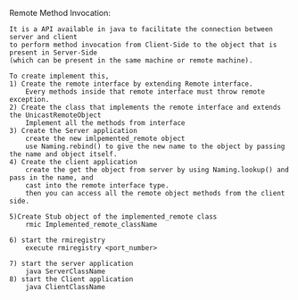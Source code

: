 Remote Method Invocation:

	It is a API available in java to facilitate the connection between server and client
	to perform method invocation from Client-Side to the object that is present in Server-Side
	(which can be present in the same machine or remote machine).
	
	To create implement this,
	1) Create the remote interface by extending Remote interface.
		Every methods inside that remote interface must throw remote exception.
	2) Create the class that implements the remote interface and extends the UnicastRemoteObject
		Implement all the methods from interface
	3) Create the Server application
		create the new imlpemented_remote object
		use Naming.rebind() to give the new name to the object by passing the name and object itself.
	4) Create the client application
		create the get the object from server by using Naming.lookup() and pass in the name, and
		cast into the remote interface type. 
		then you can access all the remote object methods from the client side.
		
	5)Create Stub object of the implemented_remote class
		rmic Implemented_remote_className
		
	6) start the rmiregistry
		execute rmiregistry <port_number>
		
	7) start the server application
		java ServerClassName
	8) start the Client application
		java ClientClassName
		
				
